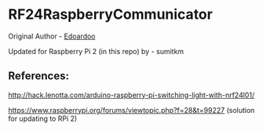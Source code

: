 # RF24RaspberryCommunicator

Original Author - [Edoardoo](https://github.com/edoardoo)

Updated for Raspberry Pi 2 (in this repo) by - sumitkm

References: 
----------
http://hack.lenotta.com/arduino-raspberry-pi-switching-light-with-nrf24l01/

https://www.raspberrypi.org/forums/viewtopic.php?f=28&t=99227 (solution for updating to RPi 2)

